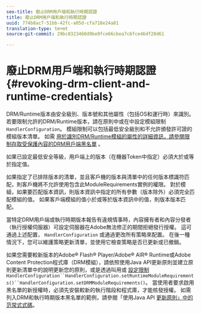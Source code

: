 ```yaml
---
seo-title: 廢止DRM用戶端和執行時期認證
title: 廢止DRM用戶端和執行時期認證
uuid: 774b8ac7-51bb-42fc-a05d-cfa718e24a81
translation-type: tm+mt
source-git-commit: 29bc8323460d9be0fce66cbea7c6fce46df20d61

---
```



# 廢止DRM用戶端和執行時期認證{#revoking-drm-client-and-runtime-credentials}

DRM/Runtime版本由安全級別、版本號和其他屬性（包括OS和運行時）來識別。 若要限制允許的DRM/Runtime版本，請在原則中或在中設定模組限制 `HandlerConfiguration`。 模組限制可以包括最低安全級別和不允許頒發許可證的模組版本清單。 如需 [用於識別DRM/Runtime模組的屬性的詳細資訊，請參閱限制存取受保護內容的DRM用戶端黑名單](../../aaxs-protecting-content/content-introduction/content-usage-rules/content-runtime-application-restrictions/content-blacklist-drm-clients.md) 。

如果已設定最低安全等級，用戶端上的版本（在機器Token中指定）必須大於或等於指定值。

如果指定了已排除版本的清單，並且客戶機的版本與清單中的任何版本標識符匹配，則客戶機將不允許使用包含此ModuleRequirements實例的權限。 對於模組，如果要匹配版本資訊，則版本資訊中指定的所有參數（版本除外）必須完全匹配模組的值。 如果客戶端模組的值小於或等於版本資訊中的值，則版本版本匹配。

當特定DRM用戶端或執行時期版本報告有違規情事時，內容擁有者和內容分發者（執行授權伺服器）可設定伺服器在Adobe無法修正的期間拒絕發行授權。 這可通過上述配置， `HandlerConfiguration` 或通過更改所有策略來配置。 在後一種情況下，您可以維護策略更新清單，並使用它檢查策略是否已更新或已撤銷。

如果您需要較新版本的Adobe® Flash® Player/Adobe® AIR® Runtime或Adobe Content Protection程式庫（DRM模組），請依照使用Java API更新原則並建立原則更新清單中的說明更新您的原則，或是透過叫用或 [設定限制](../../aaxs-protecting-content/content-working-with-policies/content-updating-policy-using-java-api.md)`HandlerConfiguration``HandlerConfiguration.setRuntimeModuleRequirements()``HandlerConfiguration.setDRMModuleRequirements()`。 當使用者要求啟用黑名單的新授權時，必須先安裝較新的執行階段和程式庫，才能核發授權。 如需列入DRM和執行時期版本黑名單的範例，請參閱「使用Java API [更新原則」中的范常式式碼](../../aaxs-protecting-content/content-working-with-policies/content-updating-policy-using-java-api.md)。
